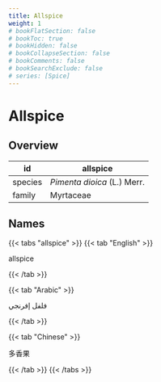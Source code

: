 ```yaml
---
title: Allspice
weight: 1
# bookFlatSection: false
# bookToc: true
# bookHidden: false
# bookCollapseSection: false
# bookComments: false
# bookSearchExclude: false
# series: [Spice]
---
```


# Allspice
## Overview

|   id  |          allspice         |
|-------|---------------------------|
|species|*Pimenta dioica* (L.) Merr.|
| family|         Myrtaceae         |

## Names

{{< tabs "allspice" >}}
{{< tab "English" >}}

allspice

{{< /tab >}}

{{< tab "Arabic" >}}

فلفل إفرنجي

{{< /tab >}}

{{< tab "Chinese" >}}

多香果

{{< /tab >}}
{{< /tabs >}}
